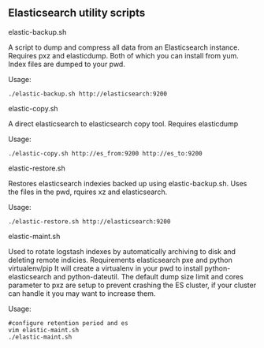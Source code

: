 Elasticsearch utility scripts
-----------------------------

elastic-backup.sh

A script to dump and compress all data from an Elasticsearch instance. Requires pxz and elasticdump. Both of which you can install from yum. Index files are dumped to your pwd.

Usage:

    ./elastic-backup.sh http://elasticsearch:9200

elastic-copy.sh

A direct elasticsearch to elasticsearch copy tool. Requires elasticdump

Usage:

    ./elastic-copy.sh http://es_from:9200 http://es_to:9200

elastic-restore.sh

Restores elasticsearch indexies backed up using elastic-backup.sh. Uses the files in the pwd, rquires xz and elasticsearch.

Usage:

    ./elastic-restore.sh http://elasticsearch:9200

elastic-maint.sh

Used to rotate logstash indexes by automatically archiving to disk and deleting remote indicies. Requirements elasticsearch pxe and python virtualenv/pip It will create a virtualenv in your pwd to install python-elasticsearch and python-dateutil. The default dump size limit and cores parameter to pxz are setup to prevent crashing the ES cluster, if your cluster can handle it you may want to increase them.

Usage:

    #configure retention period and es
    vim elastic-maint.sh
    ./elastic-maint.sh
